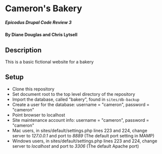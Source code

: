 # Cameron's Bakery

##### Epicodus Drupal Code Review 3

#### By Diane Douglas and Chris Lytsell

## Description

This is a basic fictional website for a bakery

## Setup

* Clone this repository
* Set document root to the top level directory of the repository
* Import the database, called "bakery", found in `sites/db-backup`
* Create a user for the database: username = "cameron", password = "cameron"
* Point browser to localhost
* Site maintenance account info: username = "cameron", password = "cameron"
* Mac users, in sites/default/settings.php lines 223 and 224, change server to _127.0.0.1_ and port to _8889_ (The default port setting in MAMP)
* Windows users, in sites/default/settings.php lines 223 and 224, change server to _localhost_ and port to _3306_ (The default Apache port)
